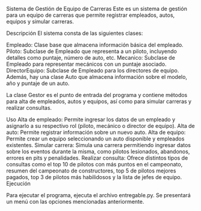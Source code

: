 Sistema de Gestión de Equipo de Carreras
Este es un sistema de gestión para un equipo de carreras que permite registrar empleados, autos, equipos y simular carreras.

Descripción
El sistema consta de las siguientes clases:

Empleado: Clase base que almacena información básica del empleado.
Piloto: Subclase de Empleado que representa a un piloto, incluyendo detalles como puntaje, número de auto, etc.
Mecanico: Subclase de Empleado para representar mecánicos con un puntaje asociado.
DirectorEquipo: Subclase de Empleado para los directores de equipo.
Además, hay una clase Auto que almacena información sobre el modelo, año y puntaje de un auto.

La clase Gestor es el punto de entrada del programa y contiene métodos para alta de empleados, autos y equipos, así como para simular carreras y realizar consultas.

Uso
Alta de empleado: Permite ingresar los datos de un empleado y asignarlo a su respectivo rol (piloto, mecánico o director de equipo).
Alta de auto: Permite registrar información sobre un nuevo auto.
Alta de equipo: Permite crear un equipo seleccionando un auto disponible y empleados existentes.
Simular carrera: Simula una carrera permitiendo ingresar datos sobre los eventos durante la misma, como pilotos lesionados, abandonos, errores en pits y penalidades.
Realizar consulta: Ofrece distintos tipos de consultas como el top 10 de pilotos con más puntos en el campeonato, resumen del campeonato de constructores, top 5 de pilotos mejores pagados, top 3 de pilotos más habilidosos y la lista de jefes de equipo.
Ejecución

Para ejecutar el programa, ejecuta el archivo entregable.py. Se presentará un menú con las opciones mencionadas anteriormente.










